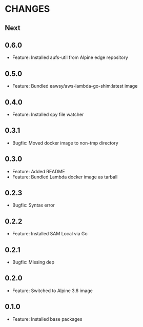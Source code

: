 # CHANGES

## Next

## 0.6.0

- Feature: Installed aufs-util from Alpine edge repository

## 0.5.0

- Feature: Bundled eawsy/aws-lambda-go-shim:latest image

## 0.4.0

- Feature: Installed spy file watcher

## 0.3.1

- Bugfix: Moved docker image to non-tmp directory

## 0.3.0

- Feature: Added README
- Feature: Bundled Lambda docker image as tarball

## 0.2.3

- Bugfix: Syntax error

## 0.2.2

- Feature: Installed SAM Local via Go

## 0.2.1

- Bugfix: Missing dep

## 0.2.0

- Feature: Switched to Alpine 3.6 image

## 0.1.0

- Feature: Installed base packages
